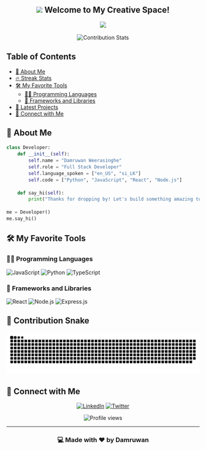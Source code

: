 <h2 align="center">
  <img src="https://media.giphy.com/media/hvRJCLFzcasrR4ia7z/giphy.gif" width="28">
  Welcome to My Creative Space!
</h2>

<p align="center">
  <img src="https://readme-typing-svg.herokuapp.com/?lines=Full-Stack+Developer;Always+learning+new+things;5%2B+years+of+coding+experience&font=Fira%20Code&center=true&width=440&height=45&color=f75c7e&vCenter=true&size=22">
</p>

<p align="center">
  <img src="https://github-contribution-stats.vercel.app/api/?username=CharithCD" alt="Contribution Stats">
</p>

## Table of Contents
- [🚀 About Me](#-about-me)
- [🔥 Streak Stats](#-streak-stats)
- [🛠️ My Favorite Tools](#%EF%B8%8F-my-favorite-tools)
    - [👨‍💻 Programming Languages](#-programming-languages)
    - [🧰 Frameworks and Libraries](#-frameworks-and-libraries)
- [🎯 Latest Projects](#-latest-projects)
- [🤝 Connect with Me](#-connect-with-me)

## 🚀 About Me

```python
class Developer:
    def __init__(self):
        self.name = "Damruwan Weerasinghe"
        self.role = "Full Stack Developer"
        self.language_spoken = ["en_US", "si_LK"]
        self.code = ["Python", "JavaScript", "React", "Node.js"]
        
    def say_hi(self):
        print("Thanks for dropping by! Let's build something amazing together!")

me = Developer()
me.say_hi()
```

## 🛠️ My Favorite Tools

### 👨‍💻 Programming Languages

<p>
    <img alt="JavaScript" src="https://img.shields.io/badge/JavaScript-F7DF1E.svg?logo=javascript&logoColor=black">
    <img alt="Python" src="https://img.shields.io/badge/Python-14354C.svg?logo=python&logoColor=white">
    <img alt="TypeScript" src="https://img.shields.io/badge/TypeScript-007ACC.svg?logo=typescript&logoColor=white">
</p>

### 🧰 Frameworks and Libraries

<p>
    <img alt="React" src="https://img.shields.io/badge/React-20232a.svg?logo=react&logoColor=%2361DAFB">
    <img alt="Node.js" src="https://img.shields.io/badge/Node.js-43853D.svg?logo=node.js&logoColor=white">
    <img alt="Express.js" src="https://img.shields.io/badge/Express.js-404d59.svg?logo=express&logoColor=white">
</p>

## 🐍 Contribution Snake
<picture>
  <source media="(prefers-color-scheme: dark)" srcset="https://raw.githubusercontent.com/CharithCD/CharithCD/output/github-contribution-grid-snake-dark.svg">
  <source media="(prefers-color-scheme: light)" srcset="https://raw.githubusercontent.com/CharithCD/CharithCD/output/github-contribution-grid-snake.svg">
  <img alt="github contribution grid snake animation" src="https://raw.githubusercontent.com/CharithCD/CharithCD/output/github-contribution-grid-snake.svg">
</picture>

## 🤝 Connect with Me

<p align="center">
  <a href="https://www.linkedin.com/in/damruwan/"><img src="https://img.shields.io/badge/linkedin-%230077B5.svg?&style=for-the-badge&logo=linkedin&logoColor=white" alt="LinkedIn"/></a>
  <a href="https://twitter.com/YourProfile"><img src="https://img.shields.io/badge/Twitter-1DA1F2?style=for-the-badge&logo=twitter&logoColor=white" alt="Twitter"/></a>
</p>

<p align="center">
  <img src="https://komarev.com/ghpvc/?username=CharithCD&label=Profile%20views&color=0e75b6&style=flat" alt="Profile views"/>
</p>

---

<h3 align="center">
    💻 Made with ❤️ by Damruwan
</h3>
